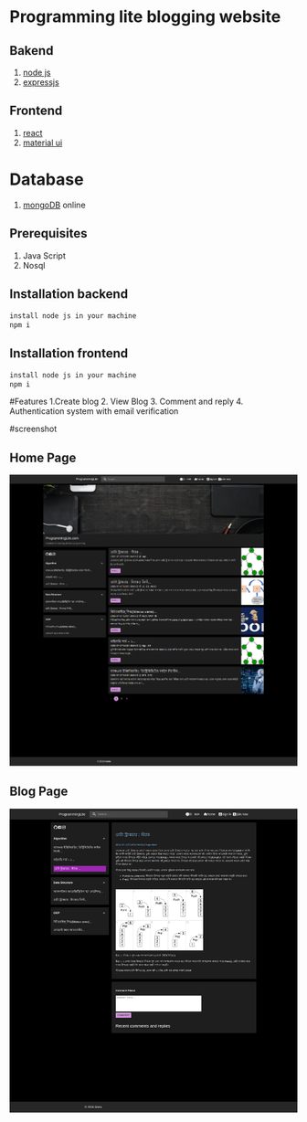 # Programming lite blogging website

## Bakend
1. [node js](https://www.djangoproject.com/)
2. [expressjs](http://www.django-rest-framework.org/)

## Frontend
1. [react](https://reactjs.org/)
2. [material ui](https://react-bootstrap.github.io/)

# Database
1. [mongoDB](mongodb) online

## Prerequisites
1. Java Script
2. Nosql


## Installation backend
```
install node js in your machine
npm i
```
## Installation frontend
```
install node js in your machine
npm i
```

#Features
1.Create blog
2. View Blog
3. Comment and reply
4. Authentication system with email verification 

#screenshot
## Home Page
![homepage](https://github.com/ayanchyaziz123/programming-lite-mern-stack/blob/master/scrrenshots/1.homepagedark.png?raw=true)

## Blog Page
![Blogpage](https://github.com/ayanchyaziz123/programming-lite-mern-stack/blob/master/scrrenshots/2.blogscrren.png?raw=true)
